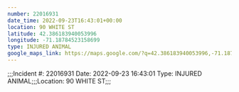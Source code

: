 ```yaml
---
number: 22016931
date_time: 2022-09-23T16:43:01+00:00
location: 90 WHITE ST
latitude: 42.386183940053996
longitude: -71.18784523158699
type: INJURED ANIMAL
google_maps_link: https://maps.google.com/?q=42.386183940053996,-71.18784523158699
---
```


;;;Incident #: 22016931  Date: 2022-09-23 16:43:01   Type: INJURED ANIMAL;;;Location: 90 WHITE ST;;;
